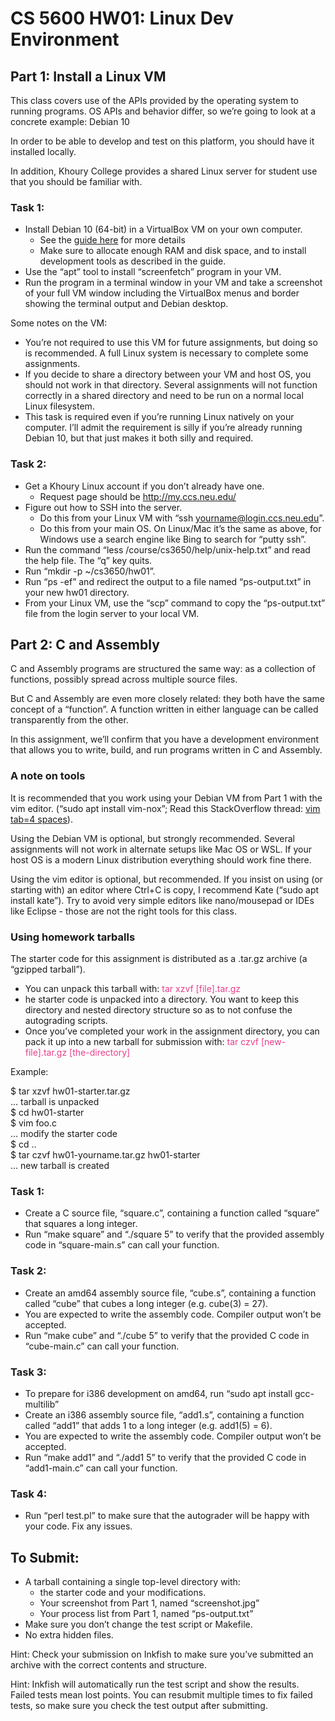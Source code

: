 # CS 5600 HW01: Linux Dev Environment

## Part 1: Install a Linux VM

This class covers use of the APIs provided by the operating system to running programs. OS APIs and behavior differ, so we’re going to look at a concrete example: Debian 10

In order to be able to develop and test on this platform, you should have it installed locally.

In addition, Khoury College provides a shared Linux server for student use that you should be familiar with.

### Task 1:
- Install Debian 10 (64-bit) in a VirtualBox VM on your own computer.
    - See the [guide here](http://ccs.neu.edu/home/ntuck/guides/2020/debian-vm.html) for more details
    - Make sure to allocate enough RAM and disk space, and to install development tools as described in the guide.
- Use the “apt” tool to install “screenfetch” program in your VM.
- Run the program in a terminal window in your VM and take a screenshot of your full VM window including the VirtualBox menus and border showing the terminal output and Debian desktop.

Some notes on the VM:

- You’re not required to use this VM for future assignments, but doing so is recommended. A full Linux system is necessary to complete some assignments.
- If you decide to share a directory between your VM and host OS, you should not work in that directory. Several assignments will not function correctly in a shared directory and need to be run on a normal local Linux filesystem.
- This task is required even if you’re running Linux natively on your computer. I’ll admit the requirement is silly if you’re already running Debian 10, but that just makes it both silly and required.

### Task 2:
- Get a Khoury Linux account if you don’t already have one.
    - Request page should be http://my.ccs.neu.edu/
- Figure out how to SSH into the server.
    - Do this from your Linux VM with “ssh yourname@login.ccs.neu.edu”.
    - Do this from your main OS. On Linux/Mac it’s the same as above, for Windows use a search engine like Bing to search for “putty ssh”.
- Run the command “less /course/cs3650/help/unix-help.txt” and read the help file. The “q” key quits.
- Run “mkdir -p ~/cs3650/hw01”.
- Run “ps -ef” and redirect the output to a file named “ps-output.txt” in your new hw01 directory.
- From your Linux VM, use the “scp” command to copy the “ps-output.txt” file from the login server to your local VM.

## Part 2: C and Assembly

C and Assembly programs are structured the same way: as a collection of functions, possibly spread across multiple source files.

But C and Assembly are even more closely related: they both have the same concept of a “function”. A function written in either language can be called transparently from the other.

In this assignment, we’ll confirm that you have a development environment that allows you to write, build, and run programs written in C and Assembly.

### A note on tools

It is recommended that you work using your Debian VM from Part 1 with the vim editor. (“sudo apt install vim-nox”; Read this StackOverflow thread: [vim tab=4 spaces](https://stackoverflow.com/questions/234564/tab-key-4-spaces-and-auto-indent-after-curly-braces-in-vim)).

Using the Debian VM is optional, but strongly recommended. Several assignments will not work in alternate setups like Mac OS or WSL. If your host OS is a modern Linux distribution everything should work fine there.

Using the vim editor is optional, but recommended. If you insist on using (or starting with) an editor where Ctrl+C is copy, I recommend Kate (“sudo apt install kate”). Try to avoid very simple editors like nano/mousepad or IDEs like Eclipse - those are not the right tools for this class.

### Using homework tarballs
The starter code for this assignment is distributed as a .tar.gz archive (a “gzipped tarball”).
- You can unpack this tarball with: <font color="#e83e8c">tar xzvf [file].tar.gz</font>
- he starter code is unpacked into a directory. You want to keep this directory and nested directory structure so as to not confuse the autograding scripts.
- Once you’ve completed your work in the assignment directory, you can pack it up into a new tarball for submission with: <font color="#e83e8c">tar czvf [new-file].tar.gz [the-directory]</font>

Example:<br/>

\$ tar xzvf hw01-starter.tar.gz<br/>
... tarball is unpacked<br/>
\$ cd hw01-starter<br/>
\$ vim foo.c<br/>
... modify the starter code<br/>
\$ cd ..<br/>
\$ tar czvf hw01-yourname.tar.gz hw01-starter<br/>
... new tarball is created<br/>

### Task 1:
- Create a C source file, “square.c”, containing a function called “square” that squares a long integer.
- Run “make square” and “./square 5” to verify that the provided assembly code in “square-main.s” can call your function.

### Task 2:
- Create an amd64 assembly source file, “cube.s”, containing a function called “cube” that cubes a long integer (e.g. cube(3) = 27).
- You are expected to write the assembly code. Compiler output won’t be accepted.
- Run “make cube” and “./cube 5” to verify that the provided C code in “cube-main.c” can call your function.

### Task 3:
- To prepare for i386 development on amd64, run “sudo apt install gcc-multilib”
- Create an i386 assembly source file, “add1.s”, containing a function called “add1” that adds 1 to a long integer (e.g. add1(5) = 6).
- You are expected to write the assembly code. Compiler output won’t be accepted.
- Run “make add1” and “./add1 5” to verify that the provided C code in “add1-main.c” can call your function.

### Task 4:
- Run “perl test.pl” to make sure that the autograder will be happy with your code. Fix any issues.

## To Submit:
- A tarball containing a single top-level directory with:
    - the starter code and your modifications.
    - Your screenshot from Part 1, named “screenshot.jpg”
    - Your process list from Part 1, named “ps-output.txt”
- Make sure you don’t change the test script or Makefile.
- No extra hidden files.

Hint: Check your submission on Inkfish to make sure you’ve submitted an archive with the correct contents and structure.

Hint: Inkfish will automatically run the test script and show the results. Failed tests mean lost points. You can resubmit multiple times to fix failed tests, so make sure you check the test output after submitting.
